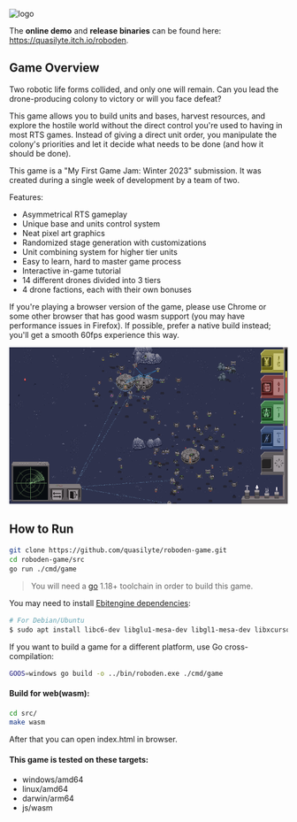 ![logo](_metadata/logo.png)

The **online demo** and **release binaries** can be found here: <https://quasilyte.itch.io/roboden>.

## Game Overview

Two robotic life forms collided, and only one will remain. Can you lead the drone-producing colony to victory or will you face defeat?

This game allows you to build units and bases, harvest resources, and explore the hostile world without the direct control you're used to having in most RTS games. Instead of giving a direct unit order, you manipulate the colony's priorities and let it decide what needs to be done (and how it should be done).

This game is a "My First Game Jam: Winter 2023" submission. It was created during a single week of development by a team of two.

Features:

* Asymmetrical RTS gameplay
* Unique base and units control system
* Neat pixel art graphics
* Randomized stage generation with customizations
* Unit combining system for higher tier units
* Easy to learn, hard to master game process
* Interactive in-game tutorial
* 14 different drones divided into 3 tiers
* 4 drone factions, each with their own bonuses

If you're playing a browser version of the game, please use Chrome or some other browser that has good wasm support (you may have performance issues in Firefox). If possible, prefer a native build instead; you'll get a smooth 60fps experience this way.

![screenshot](_metadata/screenshot.png)

## How to Run

```bash
git clone https://github.com/quasilyte/roboden-game.git
cd roboden-game/src
go run ./cmd/game
```

> You will need a [go](https://go.dev/) 1.18+ toolchain in order to build this game.

You may need to install [Ebitengine dependencies](https://ebitengine.org/en/documents/install.html#Installing_dependencies):

```bash
# For Debian/Ubuntu
$ sudo apt install libc6-dev libglu1-mesa-dev libgl1-mesa-dev libxcursor-dev libxi-dev libxinerama-dev libxrandr-dev libxxf86vm-dev libasound2-dev pkg-config
```

If you want to build a game for a different platform, use Go cross-compilation:

```bash
GOOS=windows go build -o ../bin/roboden.exe ./cmd/game
```

#### Build for web(wasm):

```bash
cd src/
make wasm
```

After that you can open index.html in browser.

#### This game is tested on these targets:

* windows/amd64
* linux/amd64
* darwin/arm64
* js/wasm
